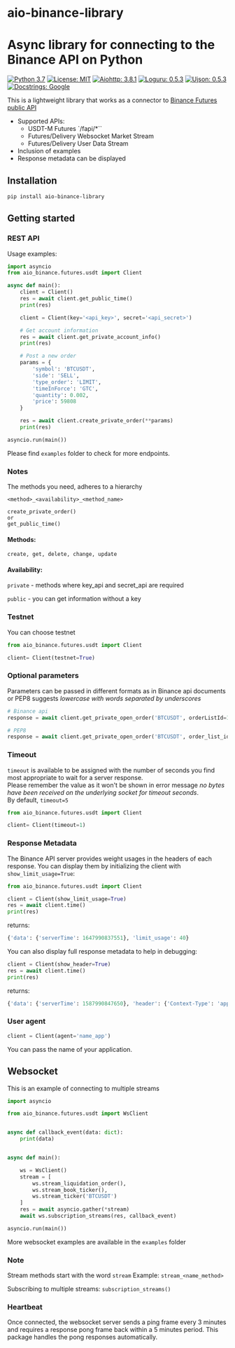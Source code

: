 # aio-binance-library
# Async library for connecting to the Binance API on Python
[![Python 3.7](https://img.shields.io/badge/python-3.7|3.8|3.9|3.10-blue.svg)](https://www.python.org/downloads/release/python-370/)
[![License: MIT](https://img.shields.io/badge/License-MIT-yellow.svg)](https://opensource.org/licenses/MIT)
[![Aiohttp: 3.8.1](https://img.shields.io/badge/aiohttp-3.8.1-blue.svg)](https://github.com/aio-libs/aiohttp)
[![Loguru: 0.5.3](https://img.shields.io/badge/loguru-0.5.3-blue.svg)](https://github.com/Delgan/loguru)
[![Ujson: 0.5.3](https://img.shields.io/badge/ujson-5.1.0-blue.svg)](https://github.com/ultrajson/ultrajson)
[![Docstrings: Google](https://img.shields.io/badge/Docstrings-Google-black.svg)](https://sphinxcontrib-napoleon.readthedocs.io/en/latest/example_google.html)

This is a lightweight library that works as a connector to [Binance Futures public API](https://binance-docs.github.io/apidocs/futures/en/)

- Supported APIs:
    - USDT-M Futures `/fapi/*``
    - Futures/Delivery Websocket Market Stream
    - Futures/Delivery User Data Stream
- Inclusion of examples
- Response metadata can be displayed

## Installation

```bash
pip install aio-binance-library
```

## Getting started

### REST API

Usage examples:
```python
import asyncio
from aio_binance.futures.usdt import Client 

async def main():
    client = Client()
    res = await client.get_public_time()
    print(res)

    client = Client(key='<api_key>', secret='<api_secret>')

    # Get account information
    res = await client.get_private_account_info()
    print(res)

    # Post a new order
    params = {
        'symbol': 'BTCUSDT',
        'side': 'SELL',
        'type_order': 'LIMIT',
        'timeInForce': 'GTC',
        'quantity': 0.002,
        'price': 59808
    }

    res = await client.create_private_order(**params)
    print(res)

asyncio.run(main())

```
Please find `examples` folder to check for more endpoints.

### Notes
The methods you need, adheres to a hierarchy
```
<method>_<availability>_<method_name>

create_private_order()
or
get_public_time()
```
#### Methods:
`create, get, delete, change, update`

#### Availability:
`private` - methods where key_api and secret_api are required

`public` - you can get information without a key


### Testnet

You can choose testnet

```python
from aio_binance.futures.usdt import Client

client= Client(testnet=True)
```

### Optional parameters


Parameters can be passed in different formats as in Binance api documents or PEP8 suggests _lowercase with words separated by underscores_

```python
# Binance api
response = await client.get_private_open_order('BTCUSDT', orderListId=1)

# PEP8
response = await client.get_private_open_order('BTCUSDT', order_list_id=1)
```

### Timeout

`timeout` is available to be assigned with the number of seconds you find most appropriate to wait for a server response.<br/>
Please remember the value as it won't be shown in error message _no bytes have been received on the underlying socket for timeout seconds_.<br/>
By default, `timeout=5`

```python
from aio_binance.futures.usdt import Client

client= Client(timeout=1)
```

### Response Metadata

The Binance API server provides weight usages in the headers of each response.
You can display them by initializing the client with `show_limit_usage=True`:

```python
from aio_binance.futures.usdt import Client

client = Client(show_limit_usage=True)
res = await client.time()
print(res)
```
returns:

```python
{'data': {'serverTime': 1647990837551}, 'limit_usage': 40}
```
You can also display full response metadata to help in debugging:

```python
client = Client(show_header=True)
res = await client.time()
print(res)
```

returns:

```python
{'data': {'serverTime': 1587990847650}, 'header': {'Context-Type': 'application/json;charset=utf-8', ...}}
```

### User agent

```python
client = Client(agent='name_app')
```

You can pass the name of your application.


## Websocket

This is an example of connecting to multiple streams

```python
import asyncio

from aio_binance.futures.usdt import WsClient


async def callback_event(data: dict):
    print(data)


async def main():

    ws = WsClient()
    stream = [
        ws.stream_liquidation_order(),
        ws.stream_book_ticker(),
        ws.stream_ticker('BTCUSDT')
    ]
    res = await asyncio.gather(*stream)
    await ws.subscription_streams(res, callback_event)

asyncio.run(main())
```
More websocket examples are available in the `examples` folder

### Note
Stream methods start with the word `stream` Example: `stream_<name_method>`

Subscribing to multiple streams: `subscription_streams()`

### Heartbeat

Once connected, the websocket server sends a ping frame every 3 minutes and requires a response pong frame back within
a 5 minutes period. This package handles the pong responses automatically.
